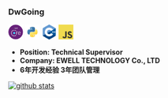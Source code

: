 ### DwGoing

[<img src="https://github.com/Dwgoing/Dwgoing/raw/master/resources/netcore.png" width="30">]()  [<img src="https://github.com/Dwgoing/Dwgoing/raw/master/resources/python.png" width="30">]() [<img src="https://github.com/Dwgoing/Dwgoing/raw/master/resources/cpp.png" width="30">]() [<img src="https://github.com/Dwgoing/Dwgoing/raw/master/resources/javascript.png" width="30">]()

-  **Position: Technical Supervisor**
-  **Company: EWELL TECHNOLOGY Co., LTD**
-  **6年开发经验 3年团队管理**

[![github stats](https://github-readme-stats.vercel.app/api?username=Dwgoing&show_icons=true)](https://github.com/anuraghazra/github-readme-stats)

